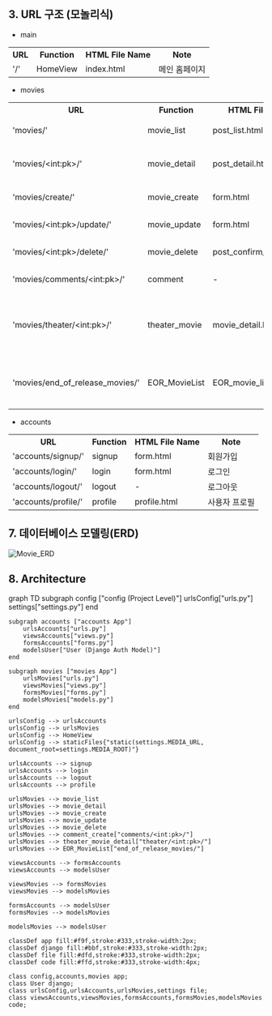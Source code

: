## 3. URL 구조 (모놀리식)
* main
<table>
    <tr>
        <th>URL</th>
        <th>Function</th>
        <th>HTML File Name</th>
        <th>Note</th>
    </tr>
    <tr>
        <td>'/'</td>
        <td>HomeView</td>
        <td>index.html</td>
        <td>메인 홈페이지</td>
    </tr>
</table>    

* movies
<table>
    <tr>
        <th>URL</th>
        <th>Function</th>
        <th>HTML File Name</th>
        <th>Note</th>
    </tr>
    <tr>
        <td>'movies/'</td>
        <td>movie_list</td>
        <td>post_list.html</td>
        <td>리뷰 목록</td>
    </tr>
    <tr>
        <td>'movies/&lt;int:pk&gt;/'</td>
        <td>movie_detail</td>
        <td>post_detail.html</td>
        <td>리뷰 상세 정보</td>
    </tr>
    <tr>
        <td>'movies/create/'</td>
        <td>movie_create</td>
        <td>form.html</td>
        <td>리뷰 생성</td>
    </tr>
    <tr>
        <td>'movies/&lt;int:pk&gt;/update/'</td>
        <td>movie_update</td>
        <td>form.html</td>
        <td>리뷰 수정</td>
    </tr>
    <tr>
        <td>'movies/&lt;int:pk&gt;/delete/'</td>
        <td>movie_delete</td>
        <td>post_confirm_delete.html</td>
        <td>리뷰 삭제</td>
    </tr>
    <tr>
        <td>'movies/comments/&lt;int:pk&gt;/'</td>
        <td>comment</td>
        <td>-</td>
        <td>댓글 생성</td>
    </tr>
    <tr>
        <td>'movies/theater/&lt;int:pk&gt;/'</td>
        <td>theater_movie</td>
        <td>movie_detail.html</td>
        <td>극장 상영 영화 상세 정보</td>
    </tr>
    <tr>
        <td>'movies/end_of_release_movies/'</td>
        <td>EOR_MovieList</td>
        <td>EOR_movie_list.html</td>
        <td>개봉 종료 영화 목록</td>
    </tr>
</table>    

* accounts
<table>
    <tr>
        <th>URL</th>
        <th>Function</th>
        <th>HTML File Name</th>
        <th>Note</th>
    </tr>
    <tr>
        <td>'accounts/signup/'</td>
        <td>signup</td>
        <td>form.html</td>
        <td>회원가입</td>
    </tr>
    <tr>
        <td>'accounts/login/'</td>
        <td>login</td>
        <td>form.html</td>
        <td>로그인</td>
    </tr>
    <tr>
        <td>'accounts/logout/'</td>
        <td>logout</td>
        <td>-</td>
        <td>로그아웃</td>
    </tr>
    <tr>
        <td>'accounts/profile/'</td>
        <td>profile</td>
        <td>profile.html</td>
        <td>사용자 프로필</td>
    </tr>
</table>



## 7. 데이터베이스 모델링(ERD)
![Movie_ERD](https://github.com/jsyoo1229/Movie_Review/assets/112743397/4321c32a-2174-4d09-9c8a-f93531ee2acd)

 ## 8. Architecture

 graph TD
    subgraph config ["config (Project Level)"]
        urlsConfig["urls.py"]
        settings["settings.py"]
    end

    subgraph accounts ["accounts App"]
        urlsAccounts["urls.py"]
        viewsAccounts["views.py"]
        formsAccounts["forms.py"]
        modelsUser["User (Django Auth Model)"]
    end

    subgraph movies ["movies App"]
        urlsMovies["urls.py"]
        viewsMovies["views.py"]
        formsMovies["forms.py"]
        modelsMovies["models.py"]
    end

    urlsConfig --> urlsAccounts
    urlsConfig --> urlsMovies
    urlsConfig --> HomeView
    urlsConfig --> staticFiles{"static(settings.MEDIA_URL, document_root=settings.MEDIA_ROOT)"}

    urlsAccounts --> signup
    urlsAccounts --> login
    urlsAccounts --> logout
    urlsAccounts --> profile

    urlsMovies --> movie_list
    urlsMovies --> movie_detail
    urlsMovies --> movie_create
    urlsMovies --> movie_update
    urlsMovies --> movie_delete
    urlsMovies --> comment_create["comments/<int:pk>/"]
    urlsMovies --> theater_movie_detail["theater/<int:pk>/"]
    urlsMovies --> EOR_MovieList["end_of_release_movies/"]

    viewsAccounts --> formsAccounts
    viewsAccounts --> modelsUser

    viewsMovies --> formsMovies
    viewsMovies --> modelsMovies

    formsAccounts --> modelsUser
    formsMovies --> modelsMovies

    modelsMovies --> modelsUser

    classDef app fill:#f9f,stroke:#333,stroke-width:2px;
    classDef django fill:#bbf,stroke:#333,stroke-width:2px;
    classDef file fill:#dfd,stroke:#333,stroke-width:2px;
    classDef code fill:#ffd,stroke:#333,stroke-width:4px;

    class config,accounts,movies app;
    class User django;
    class urlsConfig,urlsAccounts,urlsMovies,settings file;
    class viewsAccounts,viewsMovies,formsAccounts,formsMovies,modelsMovies code;






